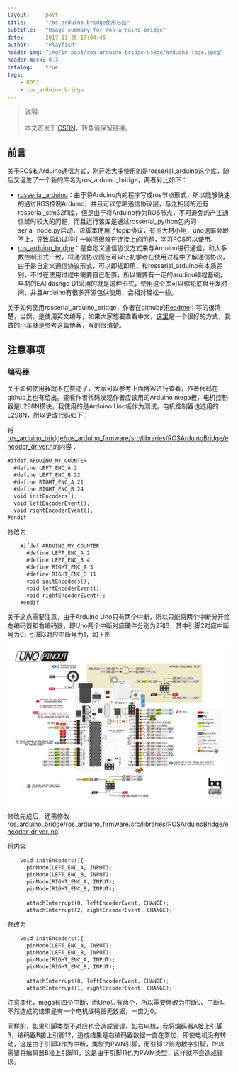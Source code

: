 ```yaml
---
layout:     post
title:      "ros_arduino_bridge使用总结"
subtitle:   "Usage summary for ros-arduino-bridge"
date:       2017-11-25 17:04:46
author:     "Playfish"
header-img: "img/in-post/ros-arduino-bridge-usage/arduono_logo.jpeg"
header-mask: 0.3
catalog:    true
tags:
    - ROS1
    - ros_arduino_bridge
---
```



> 说明:<br><br>
> 本文首发于 [CSDN](https://blog.csdn.net/u011118482/article/details/77528798)，转载请保留链接。

## 前言

关于ROS和Arduino通信方式，刚开始大多使用的是rosserial_arduino这个库，随后又诞生了一个新的库名为ros_arduino_bridge，两者对比如下：

 * [rosserial_arduino][1]：由于将Arduino内的程序写成ros节点形式，所以能够快速的通过ROS控制Arduino，并且可以忽略通信协议层，与之相同的还有rosserial_stm32f1库，但是由于将Arduino作为ROS节点，不可避免的产生通信延时较大的问题，而且运行该库是通过rosserial_python包内的serial_node.py启动，该脚本使用了tcpip协议，有点大材小用，uno速率会跟不上，导致启动过程中一崩溃很难在连接上的问题，学习ROS可以使用。
 * [ros_arduino_bridge][2]：是自定义通信协议方式来与Arduino进行通信，和大多数控制形式一致，将通信协议固定可以让初学者在使用过程中了解通信协议，由于是自定义通信协议形式，可以即插即用，和rosserial_arduino有本质差别，不过在使用过程中需要自己配置，所以需要有一定的arudino编程基础，早期的EAI dashgo D1采用的就是这种形式，使用这个库可以缩短底盘开发时间，并且Arduino有很多开源包供使用，会相对轻松一些。

关于如何使用rosserial_arduino_bridge，作者在github的[Readme][3]中写的很清楚，当然，是使用英文编写，如果大家想要查看中文，[这里][4]是一个很好的方式，我做的小车就是参考这篇博客，写的很清楚。

## 注意事项
### 编码器

关于如何使用我就不在赘述了，大家可以参考上面博客进行查看，作者代码在github上也有给出。查看作者代码发现作者应该用的Arduino mega板，电机控制器是L298N模块，我使用的是Arduino Uno板作为测试，电机控制器也选用的L298N，所以更改代码如下：

  将[ros_arduino_bridge/ros_arduino_firmware/src/libraries/ROSArduinoBridge/encoder_driver.h][5]的内容：
```
#ifdef ARDUINO_MY_COUNTER  
  #define LEFT_ENC_A 2  
  #define LEFT_ENC_B 22  
  #define RIGHT_ENC_A 21  
  #define RIGHT_ENC_B 24  
  void initEncoders();  
  void leftEncoderEvent();  
  void rightEncoderEvent();  
#endif 
```
修改为
```
    #ifdef ARDUINO_MY_COUNTER  
      #define LEFT_ENC_A 2  
      #define LEFT_ENC_B 4  
      #define RIGHT_ENC_A 3  
      #define RIGHT_ENC_B 11  
      void initEncoders();  
      void leftEncoderEvent();  
      void rightEncoderEvent();  
    #endif  
```
关于这点需要注意，由于Arduino Uno只有两个中断，所以只能将两个中断分开给左编码器和右编码器，即Uno两个中断对应硬件分别为2和3，其中引脚2对应中断号为0，引脚3对应中断号为1，如下图 

![](/img/in-post/ros-arduino-bridge-usage/arduino_pin.jpeg)

修改完成后，还需修改[ros_arduino_bridge/ros_arduino_firmware/src/libraries/ROSArduinoBridge/encoder_driver.ino][6]

将内容
```
    void initEncoders(){  
      pinMode(LEFT_ENC_A, INPUT);  
      pinMode(LEFT_ENC_B, INPUT);  
      pinMode(RIGHT_ENC_A, INPUT);  
      pinMode(RIGHT_ENC_B, INPUT);  
      
      attachInterrupt(0, leftEncoderEvent, CHANGE);  
      attachInterrupt(2, rightEncoderEvent, CHANGE);  
```

修改为
```
    void initEncoders(){  
      pinMode(LEFT_ENC_A, INPUT);  
      pinMode(LEFT_ENC_B, INPUT);  
      pinMode(RIGHT_ENC_A, INPUT);  
      pinMode(RIGHT_ENC_B, INPUT);  
      
      attachInterrupt(0, leftEncoderEvent, CHANGE);  
      attachInterrupt(1, rightEncoderEvent, CHANGE);  
```

注意变化，mega有四个中断，而Uno只有两个，所以需要修改为中断0、中断1。不然造成的结果是有一个电机编码器无数据，一直为0。

同样的，如果引脚类型不对应也会造成错误，如右电机，我将编码器A接上引脚3，编码器B接上引脚12，造成结果是右编码器数据一直在累加，即使电机没有转动，这是由于引脚3作为中断，类型为PWN引脚，而引脚12则为数字引脚，所以需要将编码器B接上引脚11，这是由于引脚11也为PWM类型，这样就不会造成错误。

[1]: http://wiki.ros.org/rosserial_arduino
[2]: http://wiki.ros.org/rosserial_arduino_bridge
[3]: https://github.com/hbrobotics/ros_arduino_bridge/blob/indigo-devel/README.md
[4]: blog.csdn.net/github_30605157/article/details/51344150/
[5]: https://github.com/Sunlcy/ros_arduino_bridge/tree/indigo-devel-saturnbot-pid-tuning/ros_arduino_firmware/src/libraries/ROSArduinoBridge/encoder_driver.h
[6]: https://github.com/Sunlcy/ros_arduino_bridge/tree/indigo-devel-saturnbot-pid-tuning/ros_arduino_firmware/src/libraries/ROSArduinoBridge/encoder_driver.ino
